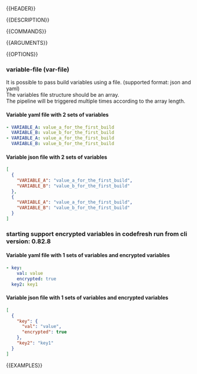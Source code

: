{{HEADER}}

{{DESCRIPTION}}

{{COMMANDS}} 

{{ARGUMENTS}}

{{OPTIONS}}

### variable-file (var-file)
It is possible to pass build variables using a file. (supported format: json and yaml) <br>
The variables file structure should be an array. <br>
The pipeline will be triggered multiple times according to the array length.

#### Variable yaml file with 2 sets of variables
```yaml
- VARIABLE_A: value_a_for_the_first_build
  VARIABLE_B: value_b_for_the_first_build
- VARIABLE_A: value_a_for_the_first_build
  VARIABLE_B: value_b_for_the_first_build
```

#### Variable json file with 2 sets of variables
```json
[
  {
    "VARIABLE_A": "value_a_for_the_first_build",
    "VARIABLE_B": "value_b_for_the_first_build"
  },
  {
    "VARIABLE_A": "value_a_for_the_first_build",
    "VARIABLE_B": "value_b_for_the_first_build"
  }
]
```
### starting support encrypted variables in codefresh run  from cli version: 0.82.8
#### Variable yaml file with 1 sets of variables and encrypted variables
```yaml
- key:
    val: value
    encrypted: true
  key2: key1

```

#### Variable json file with 1 sets of variables and encrypted variables 
```json
[
  {
    "key": {
      "val": "value",
      "encrypted": true
    },
    "key2": "key1"
  }
]
```

{{EXAMPLES}}
